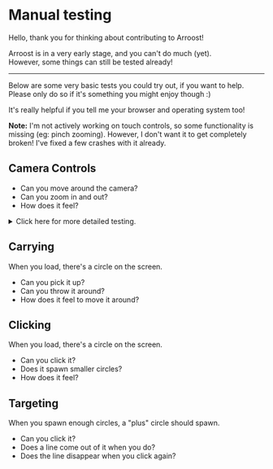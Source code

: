 # Manual testing

Hello, thank you for thinking about contributing to Arroost!

Arroost is in a very early stage, and you can't do much (yet).<br>
However, some things can still be tested already!

---

Below are some very basic tests you could try out, if you want to help.<br>
Please only do so if it's something you might enjoy though :)

It's really helpful if you tell me your browser and operating system too!

**Note:** I'm not actively working on touch controls, so some functionality is missing (eg: pinch zooming). However, I don't want it to get completely broken! I've fixed a few crashes with it already.


## Camera Controls

* Can you move around the camera?
* Can you zoom in and out?
* How does it feel?

<details>
  <summary>
    Click here for more detailed testing.
  </summary>

  ### All devices
  * Can you pan by clicking-and-dragging the background?
  
  ### Trackpad
  * Can you pan by sliding with two fingers?
  * Can you pan by clicking with two fingers and dragging?
  * Can you zoom by pinching?
  * Can you zoom by holding ctrl/cmd and moving two fingers up and down?

  ### Mouse
  * Can you pan by right-clicking and dragging?
  * Can you zoom by scrolling the wheel?
  * Can you zoom by holding ctrl/cmd and scrolling the wheel?

  ### Touch
  * There are no special touch interactions yet.
</details>

## Carrying

When you load, there's a circle on the screen.
* Can you pick it up?
* Can you throw it around?
* How does it feel to move it around?

## Clicking

When you load, there's a circle on the screen.

* Can you click it?
* Does it spawn smaller circles?
* How does it feel?

## Targeting

When you spawn enough circles, a "plus" circle should spawn.

* Can you click it?
* Does a line come out of it when you do?
* Does the line disappear when you click again?
